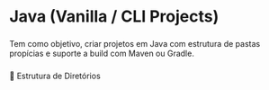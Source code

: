 # Java (Vanilla / CLI Projects)

###

Tem como objetivo, criar projetos em Java com estrutura de pastas propícias e suporte a build com Maven ou Gradle.

###

📁 Estrutura de Diretórios

